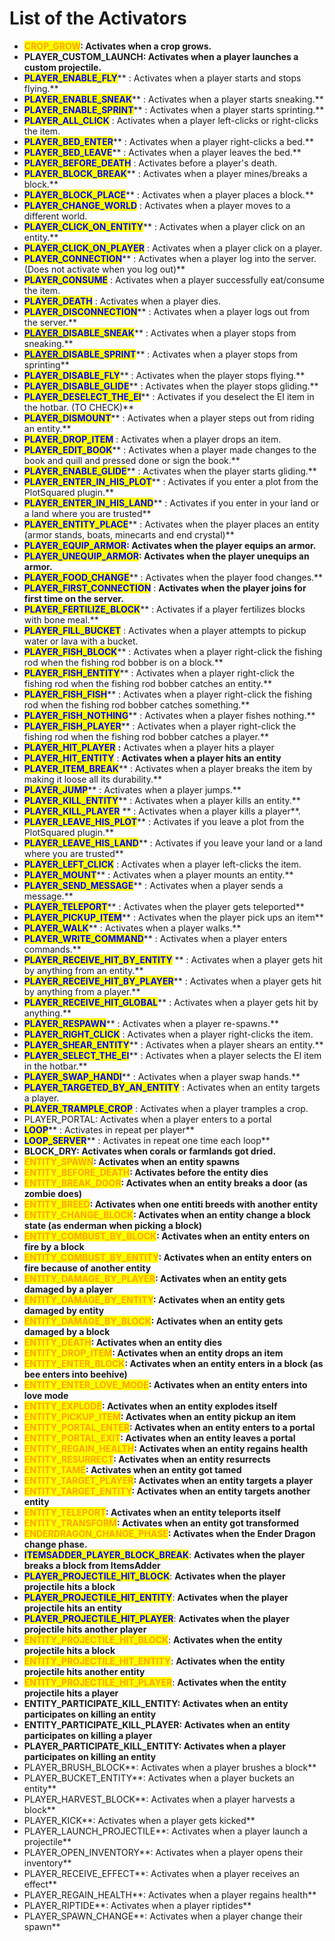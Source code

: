 # List of the Activators

* <mark style="color:orange;">**CROP\_GROW**</mark>**: Activates when a crop grows.**
* **PLAYER\_CUSTOM\_LAUNCH: Activates when a player launches a custom projectile.**
* <mark style="color:blue;">**PLAYER\_ENABLE\_FLY**</mark>**  : Activates when a player starts and stops flying.**
* <mark style="color:blue;">**PLAYER\_ENABLE\_SNEAK**</mark>**  : Activates when a player starts sneaking.**
* <mark style="color:blue;">**PLAYER\_ENABLE\_SPRINT**</mark>**  : Activates when a player starts sprinting.**
* <mark style="color:blue;">**PLAYER\_ALL\_CLICK**</mark> : Activates when a player left-clicks or right-clicks the item.
* <mark style="color:blue;">**PLAYER\_BED\_ENTER**</mark>**  : Activates when a player right-clicks a bed.**
* <mark style="color:blue;">**PLAYER\_BED\_LEAVE**</mark>**  : Activates when a player leaves the bed.**
* <mark style="color:blue;">**PLAYER\_BEFORE\_DEATH**</mark> : Activates before a player's death.
* <mark style="color:blue;">**PLAYER\_BLOCK\_BREAK**</mark>**  : Activates when a player mines/breaks a block.**
* <mark style="color:blue;">**PLAYER\_BLOCK\_PLACE**</mark>**  : Activates when a player places a block.**
* <mark style="color:blue;">**PLAYER\_CHANGE\_WORLD**</mark> : Activates when a player moves to a different world.
* <mark style="color:blue;">**PLAYER\_CLICK\_ON\_ENTITY**</mark>**  : Activates when a player click on an entity.**
* <mark style="color:blue;">**PLAYER\_CLICK\_ON\_PLAYER**</mark> : Activates when a player click on a player.
* <mark style="color:blue;">**PLAYER\_CONNECTION**</mark>**  : Activates when a player log into the server. (Does not activate when you log out)**
* <mark style="color:blue;">**PLAYER\_CONSUME**</mark> : Activates when a player successfully eat/consume the item.
* <mark style="color:blue;">**PLAYER\_DEATH**</mark> : Activates when a player dies.
* <mark style="color:blue;">**PLAYER\_DISCONNECTION**</mark>**  : Activates when a player logs out from the server.**&#x20;
* [<mark style="color:blue;">**PLAYER\_D**</mark>](list-of-the-activators.md#player\_desactive\_sneak)<mark style="color:blue;">**ISABLE\_SNEAK**</mark>** : Activates when a player stops from sneaking.**&#x20;
* [<mark style="color:blue;">**PLAYER\_D**</mark>](list-of-the-activators.md#player\_desactive\_sprint)<mark style="color:blue;">**ISABLE\_SPRINT**</mark>** : Activates when a player stops from sprinting**
* <mark style="color:blue;">**PLAYER\_DISABLE\_FLY**</mark>**  : Activates when the player stops flying.**
* <mark style="color:blue;">**PLAYER\_DISABLE\_GLIDE**</mark>** : Activates when the player stops gliding.**
* <mark style="color:blue;">**PLAYER\_DESELECT\_THE\_EI**</mark>**  : Activates if you deselect the EI item in the hotbar. (TO CHECK)**
* <mark style="color:blue;">**PLAYER\_DISMOUNT**</mark>** : Activates when a player steps out from riding an entity.**&#x20;
* <mark style="color:blue;">**PLAYER\_DROP\_ITEM**</mark> : Activates when a player drops an item.
* <mark style="color:blue;">**PLAYER\_EDIT\_BOOK**</mark>** : Activates when a player made changes to the book and quill and pressed done or sign the book.**
* <mark style="color:blue;">**PLAYER\_ENABLE\_GLIDE**</mark>** : Activates when the player starts gliding.**
* <mark style="color:blue;">**PLAYER\_ENTER\_IN\_HIS\_PLOT**</mark>**  : Activates if you enter a plot from the PlotSquared plugin.**&#x20;
* <mark style="color:blue;">**PLAYER\_ENTER\_IN\_HIS\_LAND**</mark>** : Activates if you enter in your land or a land where you are trusted**&#x20;
* <mark style="color:blue;">**PLAYER\_ENTITY\_PLACE**</mark>** : Activates when the player places an entity (armor stands, boats, minecarts and end crystal)**&#x20;
* <mark style="color:blue;">**PLAYER\_EQUIP\_ARMOR**</mark>**: Activates when the player equips an armor.**
* <mark style="color:blue;">**PLAYER\_UNEQUIP\_ARMOR**</mark>**: Activates when the player unequips an armor.**
* <mark style="color:blue;">**PLAYER\_FOOD\_CHANGE**</mark>** : Activates when the player food changes.**
* <mark style="color:blue;">**PLAYER\_FIRST\_CONNECTION**</mark> : **Activates when the player joins for first time on the server.**
* <mark style="color:blue;">**PLAYER\_FERTILIZE\_BLOCK**</mark>** : Activates if a player fertilizes blocks with bone meal.**
* <mark style="color:blue;">**PLAYER\_FILL\_BUCKET**</mark> : Activates when a player attempts to pickup water or lava with a bucket.
* <mark style="color:blue;">**PLAYER\_FISH\_BLOCK**</mark>** : Activates when a player right-click the fishing rod when the fishing rod bobber is on a block.**
* <mark style="color:blue;">**PLAYER\_FISH\_ENTITY**</mark>**  : Activates when a player right-click the fishing rod when the fishing rod bobber catches an entity.**
* <mark style="color:blue;">**PLAYER\_FISH\_FISH**</mark>**  : Activates when a player right-click the fishing rod when the fishing rod bobber catches something.**
* <mark style="color:blue;">**PLAYER\_FISH\_NOTHING**</mark>**  : Activates when a player fishes nothing.**
* <mark style="color:blue;">**PLAYER\_FISH\_PLAYER**</mark>**  : Activates when a player right-click the fishing rod when the fishing rod bobber catches a player.**
* <mark style="color:blue;">**PLAYER\_HIT\_PLAYER**</mark> **:** Activates when a player hits a player
* <mark style="color:blue;">**PLAYER\_HIT\_ENTITY**</mark> : **Activates when a player hits an entity**&#x20;
* <mark style="color:blue;">**PLAYER\_ITEM\_BREAK**</mark>**  : Activates when a player breaks the item by making it loose all its durability.**
* <mark style="color:blue;">**PLAYER\_JUMP**</mark>**  : Activates when a player jumps.**
* <mark style="color:blue;">**PLAYER\_KILL\_ENTITY**</mark>**  : Activates when a player kills an entity.**
* <mark style="color:blue;">**PLAYER\_KILL\_PLAYER**</mark> ** : Activates when a player kills a player**.
* <mark style="color:blue;">**PLAYER\_LEAVE\_HIS\_PLOT**</mark>**  : Activates if you leave a plot from the PlotSquared plugin.**
* <mark style="color:blue;">**PLAYER\_LEAVE\_HIS\_LAND**</mark>** : Activates if you leave your land or a land where you are trusted**
* <mark style="color:blue;">**PLAYER\_LEFT\_CLICK**</mark> : Activates when a player left-clicks the item.
* <mark style="color:blue;">**PLAYER\_MOUNT**</mark>** : Activates when a player mounts an entity.**&#x20;
* <mark style="color:blue;">**PLAYER\_SEND\_MESSAGE**</mark>** : Activates when a player sends a message.**&#x20;
* <mark style="color:blue;">**PLAYER\_TELEPORT**</mark>** : Activates when the player gets teleported**
* <mark style="color:blue;">**PLAYER\_PICKUP\_ITEM**</mark>** : Activates when the player pick ups an item**
* <mark style="color:blue;">**PLAYER\_WALK**</mark>**  : Activates when a player walks.**
* <mark style="color:blue;">**PLAYER\_WRITE\_COMMAND**</mark>**  : Activates when a player enters commands.**
* <mark style="color:blue;">**PLAYER\_RECEIVE\_HIT\_BY\_ENTITY**</mark> ** : Activates when a player gets hit by anything from an entity.**
* <mark style="color:blue;">**PLAYER\_RECEIVE\_HIT\_BY\_PLAYER**</mark>**  : Activates when a player gets hit by anything from a player.**
* <mark style="color:blue;">**PLAYER\_RECEIVE\_HIT\_GLOBAL**</mark>**  : Activates when a player gets hit by anything.**
* <mark style="color:blue;">**PLAYER\_RESPAWN**</mark>**  : Activates when a player re-spawns.**
* <mark style="color:blue;">**PLAYER\_RIGHT\_CLICK**</mark> : Activates when a player right-clicks the item.
* <mark style="color:blue;">**PLAYER\_SHEAR\_ENTITY**</mark>**  : Activates when a player shears an entity.**
* <mark style="color:blue;">**PLAYER\_SELECT\_THE\_EI**</mark>**  : Activates when a player selects the EI item in the hotbar.**&#x20;
* <mark style="color:blue;">**PLAYER\_SWAP\_HANDI**</mark>**  : Activates when a player swap hands.**&#x20;
* <mark style="color:blue;">**PLAYER\_TARGETED\_BY\_AN\_ENTITY**</mark> : Activates when an entity targets a player.
* <mark style="color:blue;">**PLAYER\_TRAMPLE\_CROP**</mark> : Activates when a player tramples a crop.
* PLAYER\_PORTAL: Activates when a player enters to a portal
* <mark style="color:blue;">**LOOP**</mark>**  : Activates in repeat per player**
* <mark style="color:blue;">**LOOP\_SERVER**</mark>** : Activates in repeat one time each loop**
* **BLOCK\_DRY: Activates when corals or farmlands got dried.**
* <mark style="color:orange;">**ENTITY\_SPAWN**</mark>**: Activates when an entity spawns**
* <mark style="color:orange;">**ENTITY\_BEFORE\_DEATH**</mark>**: Activates before the entity dies**
* <mark style="color:orange;">**ENTITY\_BREAK\_DOOR**</mark>**: Activates when an entity breaks a door (as zombie does)**
* <mark style="color:orange;">**ENTITY\_BREED**</mark>**: Activates when one entiti breeds with another entity**
* <mark style="color:orange;">**ENTITY\_CHANGE\_BLOCK**</mark>**: Activates when an entity change a block state (as enderman when picking a block)**
* <mark style="color:orange;">**ENTITY\_COMBUST\_BY\_BLOCK**</mark>**: Activates when an entity enters on fire by a block**
* <mark style="color:orange;">**ENTITY\_COMBUST\_BY\_ENTITY**</mark>**: Activates when an entity enters on fire because of another entity**
* <mark style="color:orange;">**ENTITY\_DAMAGE\_BY\_PLAYER**</mark>**: Activates when an entity gets damaged by a player**
* <mark style="color:orange;">**ENTITY\_DAMAGE\_BY\_ENTITY**</mark>**: Activates when an entity gets damaged by entity**
* <mark style="color:orange;">**ENTITY\_DAMAGE\_BY\_BLOCK**</mark>**: Activates when an entity gets damaged by a block**
* <mark style="color:orange;">**ENTITY\_DEATH**</mark>**: Activates when an entity dies**
* <mark style="color:orange;">**ENTITY\_DROP\_ITEM**</mark>**: Activates when an entity drops an item**
* <mark style="color:orange;">**ENTITY\_ENTER\_BLOCK**</mark>**: Activates when an entity enters in a block (as bee enters into beehive)**
* <mark style="color:orange;">**ENTITY\_ENTER\_LOVE\_MODE**</mark>**: Activates when an entity enters into love mode**
* <mark style="color:orange;">**ENTITY\_EXPLODE**</mark>**: Activates when an entity explodes itself**
* <mark style="color:orange;">**ENTITY\_PICKUP\_ITEM**</mark>**: Activates when an entity pickup an item**
* <mark style="color:orange;">**ENTITY\_PORTAL\_ENTER**</mark>**: Activates when an entity enters to a portal**
* <mark style="color:orange;">**ENTITY\_PORTAL\_EXIT**</mark>**: Activates when an entity leaves a portal**
* <mark style="color:orange;">**ENTITY\_REGAIN\_HEALTH**</mark>**: Activates when an entity regains health**
* <mark style="color:orange;">**ENTITY\_RESURRECT**</mark>**: Activates when an entity resurrects**
* <mark style="color:orange;">**ENTITY\_TAME**</mark>**: Activates when an entity got tamed**
* <mark style="color:orange;">**ENTITY\_TARGET\_PLAYER**</mark>**: Activates when an entity targets a player**
* <mark style="color:orange;">**ENTITY\_TARGET\_ENTITY**</mark>**: Activates when an entity targets another entity**
* <mark style="color:orange;">**ENTITY\_TELEPORT**</mark>**: Activates when an entity teleports itself**
* <mark style="color:orange;">**ENTITY\_TRANSFORM**</mark>**: Activates when an entity got transformed**
* <mark style="color:orange;">**ENDERDRAGON\_CHANGE\_PHASE**</mark>**: Activates when the Ender Dragon change phase.**
* <mark style="color:blue;">**ITEMSADDER\_PLAYER\_BLOCK\_BREAK**</mark>: **Activates when the player breaks a block from ItemsAdder**
* <mark style="color:blue;">**PLAYER\_PROJECTILE\_HIT\_BLOCK**</mark>: **Activates when the player projectile hits a block**
* <mark style="color:blue;">**PLAYER\_PROJECTILE\_HIT\_ENTITY**</mark>: **Activates when the player projectile hits an entity**
* <mark style="color:blue;">**PLAYER\_PROJECTILE\_HIT\_PLAYER**</mark>: **Activates when the player projectile hits another player**
* <mark style="color:orange;">**ENTITY\_PROJECTILE\_HIT\_BLOCK**</mark>: **Activates when the entity projectile hits a block**
* <mark style="color:orange;">**ENTITY\_PROJECTILE\_HIT\_ENTITY**</mark>: **Activates when the entity projectile hits another entity**
* <mark style="color:orange;">**ENTITY\_PROJECTILE\_HIT\_PLAYER**</mark>: **Activates when the entity projectile hits a player**
* **ENTITY\_PARTICIPATE\_KILL\_ENTITY: Activates when an entity participates on killing an entity**
* **ENTITY\_PARTICIPATE\_KILL\_PLAYER: Activates when an entity participates on killing a player**
* **PLAYER\_PARTICIPATE\_KILL\_ENTITY: Activates when a player participates on killing an entity**
* PLAYER\_BRUSH\_BLOCK**: Activates when a player brushes a block**
* PLAYER\_BUCKET\_ENTITY**: Activates when a player buckets an entity**
* PLAYER\_HARVEST\_BLOCK**: Activates when a player harvests a block**
* PLAYER\_KICK**: Activates when a player gets kicked**
* PLAYER\_LAUNCH\_PROJECTILE**: Activates when a player launch a projectile**
* PLAYER\_OPEN\_INVENTORY**: Activates when a player opens their inventory**
* PLAYER\_RECEIVE\_EFFECT**: Activates when a player receives an effect**
* PLAYER\_REGAIN\_HEALTH**: Activates when a player regains health**
* PLAYER\_RIPTIDE**: Activates when a player riptides**
* PLAYER\_SPAWN\_CHANGE**: Activates when a player change their spawn**


